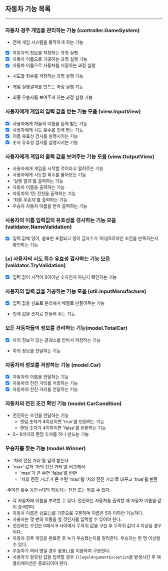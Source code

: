 ## 자동차 기능 목록

-----------------

### 자동차 경주 게임을 관리하는 기능 (controller.GameSystem)

- 전체 게임 시스템을 동작하게 하는 기능
- [x] 자동차의 정보를 저장하는 과정 실행
- [x] 자동차 이름으로 가공하는 과정 실행 기능
- [x] 자동차 이름으로 자동차를 저장하는 과정 실행
- 시도할 회수를 저장하는 과정 실행 기능

- 게임 실행결과를 만드는 과정 실행 기능
- 최종 우승자를 보여주게 하는 과정 실행 기능

### 사용자에게 게임의 입력 값을 받는 기능 모음 (view.InputView)

- [x] 사용자에게 차들의 이름을 입력 받는 기능
- [x] 사용자에게 시도 횟수를 입력 받는 기능
- [x] 이름 유효성 검사를 실행시키는 기능
- [x] 숫자 유효성 검사를 실행시키는 기능

### 사용자에게 게임의 출력 값을 보여주는 기능 모음 (view.OutputView)

- 사용자에게 게임을 시작할 것이라고 알려주는 기능
- 사용자에게 시도할 회수를 물어보는 기능
- '실행 결과'를 출력하는 기능
- 자동차 이름을 출력하는 기능
- 자동차의 1칸 전친을 출력하는 기능
- '최종 우승자'를 출력하는 기능
- 우승자 자동차 이름을 받아 출력하는 기능

### 사용자의 이름 입력값의 유효성을 검사하는 기능 모음 (validator.NameValidation)

- [x] 입력 값에 영어, 쉼표만 포함되고 영어 글자수가 1이상5이하인 조건을 만족하는지 확인하는 기능

### [x] 사용자의 시도 회수 유효성 검사하는 기능 모음 (validator.TryValidation)

- [x] 입력 값이 시작이 0이아닌 숫자인지 아닌지 확인하는 기능

### 사용자의 입력 값을 가공하는 기능 모음 (util.InputManufacture)

- [x] 입력 값을 쉼표로 분리해서 배열로 만들어주는 기능
- 입력 값을 숫자로 만들어 주는 기능

### 모든 자동차들의 정보를 관리하는 기능(model.TotalCar)

- [x] 차의 정보가 있는 클래스를 받아서 저장하는 기능
- 차의 정보를 전달하는 기능

### 자동차의 정보를 저장하는 기능 (model.Car)

- [x] 자동차의 이름을 전달하는 기능
- [x] 자동차의 전진 거리를 저장하는 기능
- [x] 자동차의 전진 거리를 전달하는 기능

### 자동차의 전진 조건 확인 기능 (model.CarCondition)

- 전진하는 조건을 전달하는 기능
    - 랜덤 숫자가 4이상이면 'true'를 반환하는 기능
    - 랜덤 숫자가 4이하이면 'false'를 반환하는 기능
- 0~ 9까지의 랜덤 숫자를 하나 만드는 기능

### 우승자를 찾는 기능 (model.Winner)

- '차의 전진 거리'를 입력 받는다
- 'max' 값과 '차의 전진 거리'를 비교해서
    - 'max'가 큰 수면 'false'를 반환
    - '차의 전진 거리'가 큰 수면 'max'를 '차의 전진 거리'로 바꾸고 'true'를 반환

-주어진 횟수 동안 n대의 자동차는 전진 또는 멈출 수 있다.

- 각 자동차에 이름을 부여할 수 있다. 전진하는 자동차를 출력할 때 자동차 이름을 같이 출력한다.
- 자동차 이름은 쉼표(,)를 기준으로 구분하며 이름은 5자 이하만 가능하다.
- 사용자는 몇 번의 이동을 할 것인지를 입력할 수 있어야 한다.
- 전진하는 조건은 0에서 9 사이에서 무작위 값을 구한 후 무작위 값이 4 이상일 경우이다.
- 자동차 경주 게임을 완료한 후 누가 우승했는지를 알려준다. 우승자는 한 명 이상일 수 있다.
- 우승자가 여러 명일 경우 쉼표(,)를 이용하여 구분한다.
- 사용자가 잘못된 값을 입력할 경우 `IllegalArgumentException`을 발생시킨 후 애플리케이션은 종료되어야 한다.